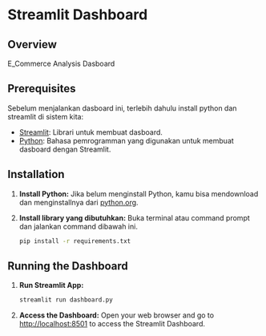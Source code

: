 # Streamlit Dashboard

## Overview
E_Commerce Analysis Dasboard 

## Prerequisites
Sebelum menjalankan dasboard ini, terlebih dahulu install python dan streamlit di sistem kita:

- [Streamlit](https://www.streamlit.io/): Librari untuk membuat dasboard.
- [Python](https://www.python.org/): Bahasa pemrogramman yang digunakan untuk membuat dasboard dengan Streamlit.

## Installation

1. **Install Python:** Jika belum menginstall Python, kamu bisa mendownload dan menginstallnya dari [python.org](https://www.python.org/downloads/).

2. **Install library yang dibutuhkan:** Buka terminal atau command prompt dan jalankan command dibawah ini.

    ```bash
    pip install -r requirements.txt
    ``` 

## Running the Dashboard

1. **Run Streamlit App:**
    ```bash
    streamlit run dashboard.py
    ```

2. **Access the Dashboard:**
   Open your web browser and go to [http://localhost:8501](http://localhost:8501) to access the Streamlit Dashboard.

